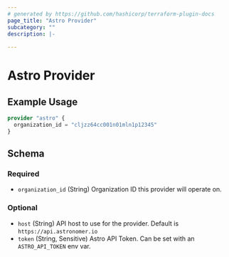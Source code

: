 ```yaml
---
# generated by https://github.com/hashicorp/terraform-plugin-docs
page_title: "Astro Provider"
subcategory: ""
description: |-
  
---
```


# Astro Provider



## Example Usage

```terraform
provider "astro" {
  organization_id = "cljzz64cc001n01mln1p12345"
}
```

<!-- schema generated by tfplugindocs -->
## Schema

### Required

- `organization_id` (String) Organization ID this provider will operate on.

### Optional

- `host` (String) API host to use for the provider. Default is `https://api.astronomer.io`
- `token` (String, Sensitive) Astro API Token. Can be set with an `ASTRO_API_TOKEN` env var.
